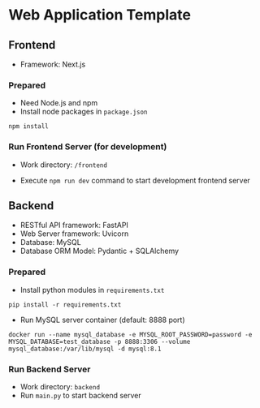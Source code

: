 # Web Application Template

## Frontend

- Framework: Next.js

### Prepared 

- Need Node.js and npm
- Install node packages in `package.json`
```
npm install 
```

### Run Frontend Server (for development)

- Work directory: `/frontend`

- Execute `npm run dev` command to start development frontend server

## Backend

- RESTful API framework: FastAPI
- Web Server framework: Uvicorn
- Database: MySQL
- Database ORM Model: Pydantic + SQLAlchemy

### Prepared

- Install python modules in `requirements.txt`
```
pip install -r requirements.txt
```

- Run MySQL server container (default: 8888 port)
```
docker run --name mysql_database -e MYSQL_ROOT_PASSWORD=password -e MYSQL_DATABASE=test_database -p 8888:3306 --volume mysql_database:/var/lib/mysql -d mysql:8.1
```

### Run Backend Server

- Work directory: `backend`
- Run `main.py` to start backend server
